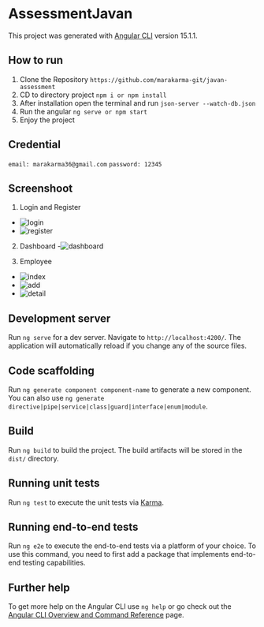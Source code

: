 # AssessmentJavan

This project was generated with [Angular CLI](https://github.com/angular/angular-cli) version 15.1.1.


## How to run
1. Clone the Repository `https://github.com/marakarma-git/javan-assessment`
2. CD to directory project `npm i or npm install`
3. After installation open the terminal and run `json-server --watch-db.json`
4. Run the angular `ng serve or npm start`
5. Enjoy the project

## Credential
`email: marakarma36@gmail.com`
`password: 12345`

## Screenshoot
1. Login and Register
  - ![login](https://user-images.githubusercontent.com/90307565/213972132-1ab44790-7f2d-432f-a3df-9b486f72caa1.png)
  - ![register](https://user-images.githubusercontent.com/90307565/213972134-6eaa6471-6d3e-4234-a98c-b5eea856c84e.png)
2. Dashboard
  -![dashboard](https://user-images.githubusercontent.com/90307565/213972125-fc02d7d2-2bb2-4ede-b3d5-e7941cad677c.png)

3. Employee
  - ![index](https://user-images.githubusercontent.com/90307565/213972130-91f44026-af35-44ae-9e8e-041252c01b79.png)
  - ![add](https://user-images.githubusercontent.com/90307565/213972122-fc101f29-320f-4c44-aa9d-cc652e454a17.png)
  - ![detail](https://user-images.githubusercontent.com/90307565/213972126-ee6355f9-b52b-45f4-927e-22f914be98e8.png)

## Development server

Run `ng serve` for a dev server. Navigate to `http://localhost:4200/`. The application will automatically reload if you change any of the source files.

## Code scaffolding

Run `ng generate component component-name` to generate a new component. You can also use `ng generate directive|pipe|service|class|guard|interface|enum|module`.

## Build

Run `ng build` to build the project. The build artifacts will be stored in the `dist/` directory.

## Running unit tests

Run `ng test` to execute the unit tests via [Karma](https://karma-runner.github.io).

## Running end-to-end tests

Run `ng e2e` to execute the end-to-end tests via a platform of your choice. To use this command, you need to first add a package that implements end-to-end testing capabilities.

## Further help

To get more help on the Angular CLI use `ng help` or go check out the [Angular CLI Overview and Command Reference](https://angular.io/cli) page.
